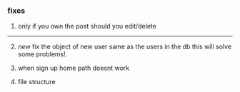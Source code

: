 ### fixes

1. only if you own the post should you edit/delete 
-------------------------------------------------------
2. *new*
        fix the object of new user same as the users in the db
        this will solve some problems!.


3. when sign up home path doesnt work
4. file structure